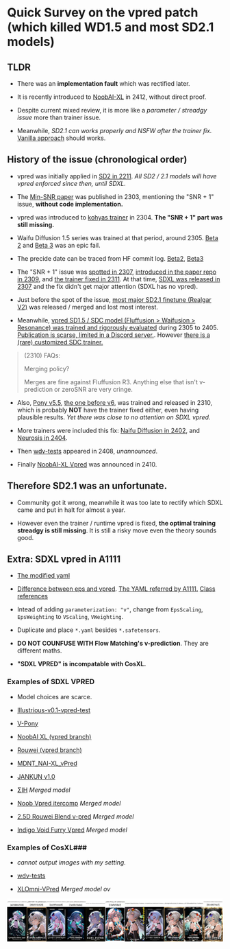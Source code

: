 # Quick Survey on the vpred patch (which killed WD1.5 and most SD2.1 models) #

## TLDR ##

- There was an **implementation fault** which was rectified later.

- It is recently introduced to [NoobAI-XL](https://huggingface.co/Laxhar/noobai-XL-Vpred-0.9r/commit/96dc1b7a82474d1b6bfa23725de1540679a9c0df) in 2412, without direct proof.

- Despite current mixed review, it is more like a *parameter / streadgy issue* more than trainer issue.

- Meanwhile, *SD2.1 can works properly and NSFW after the trainer fix.* [Vanilla approach](../ch06) should works.

## History of the issue (chronological order) ##

- vpred was initially applied in [SD2 in 2211](https://huggingface.co/stabilityai/stable-diffusion-2-base/commit/d65c7580f058a24da4fee25ce948c25147d3bd1f). *All SD2 / 2.1 models will have vpred enforced since then, until SDXL.*

- The [Min-SNR paper](https://arxiv.org/abs/2303.09556) was published in 2303, mentioning the "SNR + 1" issue, **without code implementation.**

- vpred was introduced to [kohyas trainer](https://github.com/kohya-ss/sd-scripts/pull/308) in 2304. **The "SNR + 1" part was still missing.**

- Waifu Diffusion 1.5 series was trained at that period, around 2305. [Beta 2](https://cafeai.notion.site/WD-1-5-Beta-2-Release-Notes-2852db5a9cdd456ba52fc5730b91acfd) and [Beta 3](https://saltacc.notion.site/WD-1-5-Beta-3-Release-Notes-1e35a0ed1bb24c5b93ec79c45c217f63) was an epic fail. 

- The precide date can be traced from HF commit log. [Beta2](https://huggingface.co/waifu-diffusion/wd-1-5-beta2/commit/552da11cf44c9d35652e6de9677a90125a3d5226), [Beta3](https://huggingface.co/waifu-diffusion/wd-1-5-beta3/commit/bf201b89c6b477316c04b672604e8c18a37d3d86)

- The "SNR + 1" issue was [spotted in 2307](https://github.com/kohya-ss/sd-scripts/issues/673), [introduced in the paper repo in 2309](https://github.com/TiankaiHang/Min-SNR-Diffusion-Training/commit/46d0f16117529854da1630ccd316da373245cf97), and [the trainer fixed in 2311](https://github.com/kohya-ss/sd-scripts/pull/934/files). At that time, [SDXL was released in 2307](https://huggingface.co/stabilityai/stable-diffusion-xl-base-1.0/commit/f298da3c058bd8f1f1c62f3ecfa775244a243897) and the fix didn't get major attention (SDXL has no vpred).

- Just before the spot of the issue, [most major SD2.1 finetune (Realgar V2)](https://civitai.com/models/70713?modelVersionId=111505) was released / merged and lost most interest.

- Meanwhile, [vpred SD1.5 / SDC model (Fluffusion > Waifusion > Resonance) was trained and rigorously evaluated](https://rentry.org/fluffusion) during 2305 to 2405. [Publication is scarse, limited in a Discord server.](https://discord.gg/6ecrczvP). However [there is a (rare) customized SDC trainer.](https://github.com/Jordach/CascadeTuner)

> (2310) FAQs:
>
> Merging policy?
>
> Merges are fine against Fluffusion R3. Anything else that isn't v-prediction or zeroSNR are very cringe.

- Also, [Pony v5.5](https://civitai.com/models/95367/pony-diffusion-v5), [the one before v6](../ch02/pony_sd.md), was trained and released in 2310, which is probably **NOT** have the trainer fixed either, even having plausible results. *Yet there was close to no attention on SDXL vpred.*

- More trainers were included this fix: [Naifu Diffusion in 2402](https://github.com/Mikubill/naifu/blob/main/modules/scheduler_utils.py), and [Neurosis in 2404](https://github.com/neggles/neurosis/commit/657531c7ab785684d331d1b03a3df406e43dc0c8).

- Then [wdv-tests](https://huggingface.co/waifu-diffusion/wdv-tests/commit/03141d45a2a7b7d0499985663b98b285934cce29) appeared in 2408, *unannounced*.

- Finally [NoobAI-XL Vpred](https://huggingface.co/Laxhar/noob_sdxl_v_pred_test/commit/21586b1289c63a53f33954c9a9f7ab4537478954) was announced in 2410.

## Therefore SD2.1 was an unfortunate. ##

- Community got it wrong, meanwhile it was too late to rectify which SDXL came and put in halt for almost a year.

- However even the trainer / runtime vpred is fixed, **the optimal training streadgy is still missing**. It is still a risky move even the theory sounds good.

## Extra: SDXL vpred in A1111 ##

- [The modified yaml](../ch06/sd-scripts-runtime/sd_xl_base_vpred.yaml)

- [Difference between eps and vpred](https://www.diffchecker.com/c2ekLmwv/). [The YAML referred by A1111.](https://github.com/Stability-AI/generative-models/blob/main/configs/inference/sd_xl_base.yaml) [Class references](https://github.com/Stability-AI/generative-models/blob/main/sgm/modules/diffusionmodules/denoiser_weighting.py)

- Intead of adding `parameterization: "v"`, change from `EpsScaling`, `EpsWeighting` to `VScaling`, `VWeighting`.

- Duplicate and place `*.yaml` besides `*.safetensors`.

- **DO NOT COUNFUSE WITH Flow Matching's v-prediction**. They are different maths.

- **"SDXL VPRED" is incompatable with CosXL.**

### Examples of SDXL VPRED ### 

- Model choices are scarce.

- [Illustrious-v0.1-vpred-test](https://huggingface.co/AngelBottomless/Illustrious-v0.1-vpred-test/blob/main/20250101_convert_H100bs256rate2e_2debiasoffset/20250101_convert_H100bs256rate2e_2debiasoffset-step00056350.safetensors)

- [V-Pony](https://civitai.com/models/684052/v-pony)

- [NoobAI XL (vpred branch)](https://civitai.com/models/833294?modelVersionId=1190596)

- [Rouwei (vpred branch)](https://civitai.com/models/950531?modelVersionId=1882934)

- [MDNT_NAI-XL_vPred](https://civitai.com/models/1209786/mdntnai-xlvpred)

- [JANKUN v1.0](https://civitai.com/models/1365244/jankun-v10-based-on-noob-vpred-10-huge-improvements)

- [ΣΙΗ](https://civitai.com/models/1217645/sih) *Merged model*

- [Noob Vpred itercomp](https://civitai.com/models/980544/noob-vpred-itercomp-merge) *Merged model*

- [2.5D Rouwei Blend v-pred](https://civitai.com/models/1622108/25d-rouwei-blend-v-pred) *Merged model*
 
- [Indigo Void Furry Vpred](https://civitai.com/models/1484845/indigo-void-furry-vpred-furry-noobai-v-pred) *Merged model*

### Examples of CosXL###

- *cannot output images with my setting.*

- [wdv-tests](https://huggingface.co/waifu-diffusion/wdv-tests)

- [XLOmni-VPred](https://huggingface.co/Clybius/XLOmni-Models/blob/main/XLOmni-VPred_00001_.safetensors) *Merged model ov*

![xyz_grid-0021-1970245595-8448-1674-6-48-20250824160058.jpg](./img/xyz_grid-0021-1970245595-8448-1674-6-48-20250824160058.jpg)

